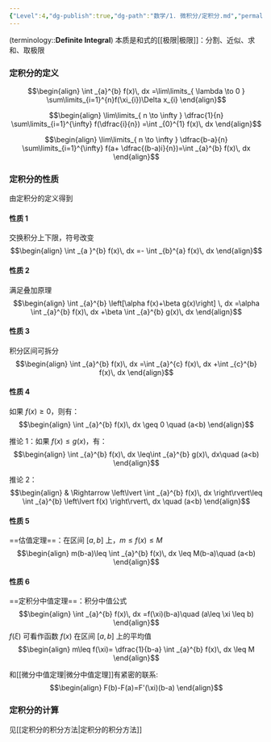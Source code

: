 ```yaml
---
{"Level":4,"dg-publish":true,"dg-path":"数学/1. 微积分/定积分.md","permalink":"/数学/1. 微积分/定积分/","dgPassFrontmatter":true,"noteIcon":"","created":"2024-10-18T15:13:39.369+08:00","updated":"2025-04-14T11:45:47.279+08:00"}
---
```



(terminology::**Definite Integral**)
本质是和式的[[极限\|极限]]：分割、近似、求和、取极限
### 定积分的定义
$$\begin{align}
\int _{a}^{b} f(x)\, dx =\lim\limits_{ \lambda \to 0 } \sum\limits_{i=1}^{n}f(\xi_{i})\Delta x_{i}
\end{align}$$

$$\begin{align}
\lim\limits_{ n \to \infty }  \dfrac{1}{n} \sum\limits_{i=1}^{\infty} f(\dfrac{i}{n}) =\int _{0}^{1} f(x)\, dx 
\end{align}$$

$$\begin{align}
\lim\limits_{ n \to \infty }  \dfrac{b-a}{n} \sum\limits_{i=1}^{\infty} f(a+ \dfrac{(b-a)i}{n})=\int _{a}^{b} f(x)\, dx 
\end{align}$$




### 定积分的性质
由定积分的定义得到

#### 性质 1
交换积分上下限，符号改变
$$\begin{align}
\int _{a }^{b} f(x)\, dx =- \int _{b}^{a} f(x)\, dx  
\end{align}$$
#### 性质 2
满足叠加原理
$$\begin{align}
\int _{a}^{b} \left[\alpha f(x)+\beta g(x)\right] \, dx =\alpha \int _{a}^{b} f(x)\, dx +\beta \int _{a}^{b} g(x)\, dx 
\end{align}$$

#### 性质 3
积分区间可拆分
$$\begin{align}
\int _{a}^{b} f(x)\, dx =\int _{a}^{c} f(x)\, dx +\int _{c}^{b} f(x)\, dx 
\end{align}$$


#### 性质 4
如果 $f (x)\geq 0$，则有：
$$\begin{align}
 \int _{a}^{b} f(x)\, dx \geq 0 \quad (a<b)
\end{align}$$

推论 1：如果 $f (x)\leq g(x)$，有：
$$\begin{align}
\int _{a}^{b} f(x)\, dx \leq\int _{a}^{b} g(x)\, dx\quad (a<b)
\end{align}$$

推论 2：
$$\begin{align}
 & \Rightarrow \left\lvert  \int _{a}^{b} f(x)\, dx  \right\rvert\leq \int _{a}^{b} \left\lvert  f(x) \right\rvert\, dx \quad (a<b)
\end{align}$$

#### 性质 5
==估值定理==：在区间 $[a,b]$ 上，$m\leq f (x)\leq M$
$$\begin{align}
m(b-a)\leq \int _{a}^{b} f(x)\, dx \leq M(b-a)\quad (a<b)
\end{align}$$

#### 性质 6
==定积分中值定理==：积分中值公式
$$\begin{align}
\int _{a}^{b} f(x)\, dx =f(\xi)(b-a)\quad (a\leq \xi \leq b)
\end{align}$$
$f(\xi)$ 可看作函数 $f (x)$ 在区间 $[a,b]$ 上的平均值
$$\begin{align}
m\leq f(\xi)= \dfrac{1}{b-a} \int _{a}^{b} f(x)\, dx \leq M
\end{align}$$

和[[微分中值定理\|微分中值定理]]有紧密的联系:
$$\begin{align}
F(b)-F(a)=F'(\xi)(b-a)
\end{align}$$

### 定积分的计算
见[[定积分的积分方法\|定积分的积分方法]]

